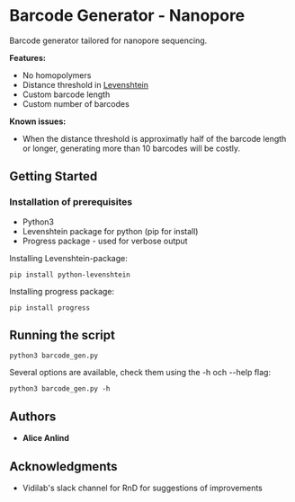 # Barcode Generator - Nanopore
Barcode generator tailored for nanopore sequencing.

**Features:**
- No homopolymers
- Distance threshold in [Levenshtein](https://en.wikipedia.org/wiki/Levenshtein_distance)
- Custom barcode length
- Custom number of barcodes

**Known issues:**
- When the distance threshold is approximatly half of the barcode length or longer, generating more than 10 barcodes will be costly.

## Getting Started
### Installation of prerequisites

- Python3
- Levenshtein package for python (pip for install)
- Progress package - used for verbose output 

Installing Levenshtein-package:
```
pip install python-levenshtein
```

Installing progress package:
```
pip install progress
```

## Running the script

```
python3 barcode_gen.py
```

Several options are available, check them using the -h och --help flag:
```
python3 barcode_gen.py -h
```

## Authors
- **Alice Anlind** 

## Acknowledgments
- Vidilab's slack channel for RnD for suggestions of improvements 
